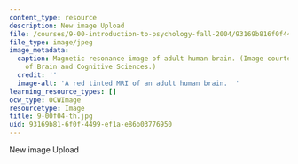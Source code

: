 ```yaml
---
content_type: resource
description: New image Upload
file: /courses/9-00-introduction-to-psychology-fall-2004/93169b816f0f4499ef1ae86b03776950_9-00f04-th.jpg
file_type: image/jpeg
image_metadata:
  caption: Magnetic resonance image of adult human brain. (Image courtesy of MIT Department
    of Brain and Cognitive Sciences.)
  credit: ''
  image-alt: 'A red tinted MRI of an adult human brain.  '
learning_resource_types: []
ocw_type: OCWImage
resourcetype: Image
title: 9-00f04-th.jpg
uid: 93169b81-6f0f-4499-ef1a-e86b03776950
---
```

New image Upload